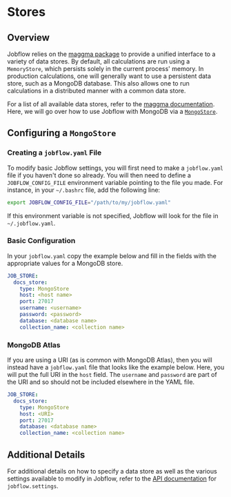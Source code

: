 # Stores

## Overview

Jobflow relies on the [maggma package](https://github.com/materialsproject/maggma) to provide a unified interface to a variety of data stores. By default, all calculations are run using a `MemoryStore`, which persists solely in the current process' memory. In production calculations, one will generally want to use a persistent data store, such as a MongoDB database. This also allows one to run calculations in a distributed manner with a common data store.

For a list of all available data stores, refer to the [maggma documentation](https://materialsproject.github.io/maggma/getting_started/stores/#list-of-stores). Here, we will go over how to use Jobflow with MongoDB via a [`MongoStore`](https://materialsproject.github.io/maggma/reference/stores/#maggma.stores.mongolike.MemoryStore).

## Configuring a `MongoStore`

### Creating a `jobflow.yaml` File

To modify basic Jobflow settings, you will first need to make a `jobflow.yaml` file if you haven't done so already. You will then need to define a `JOBFLOW_CONFIG_FILE` environment variable pointing to the file you made. For instance, in your `~/.bashrc` file, add the following line:

```bash
export JOBFLOW_CONFIG_FILE="/path/to/my/jobflow.yaml"
```

If this environment variable is not specified, Jobflow will look for the file in `~/.jobflow.yaml`.

### Basic Configuration

In your `jobflow.yaml` copy the example below and fill in the fields with the appropriate values for a MongoDB store.

```yaml title="jobflow.yaml"
JOB_STORE:
  docs_store:
    type: MongoStore
    host: <host name>
    port: 27017
    username: <username>
    password: <password>
    database: <database name>
    collection_name: <collection name>
```

### MongoDB Atlas

If you are using a URI (as is common with MongoDB Atlas), then you will instead have a `jobflow.yaml` file that looks like the example below. Here, you will put the full URI in the `host` field. The `username` and `password` are part of the URI and so should not be included elsewhere in the YAML file.

```yaml title="jobflow.yaml"
JOB_STORE:
  docs_store:
    type: MongoStore
    host: <URI>
    port: 27017
    database: <database name>
    collection_name: <collection name>
```

## Additional Details

For additional details on how to specify a data store as well as the various settings available to modify in Jobflow, refer to the [API documentation](https://materialsproject.github.io/jobflow/jobflow.settings.html) for `jobflow.settings`.
